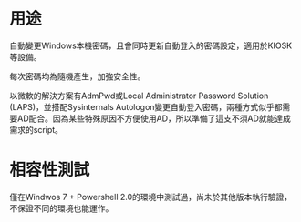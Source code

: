 用途
====
自動變更Windows本機密碼，且會同時更新自動登入的密碼設定，適用於KIOSK等設備。

每次密碼均為隨機產生，加強安全性。

以微軟的解決方案有AdmPwd或Local Administrator Password Solution (LAPS)，並搭配Sysinternals Autologon變更自動登入密碼，兩種方式似乎都需要AD配合。因為某些特殊原因不方便使用AD，所以準備了這支不須AD就能達成需求的script。

相容性測試
====
僅在Windwos 7 + Powershell 2.0的環境中測試過，尚未於其他版本執行驗證，不保證不同的環境也能運作。
